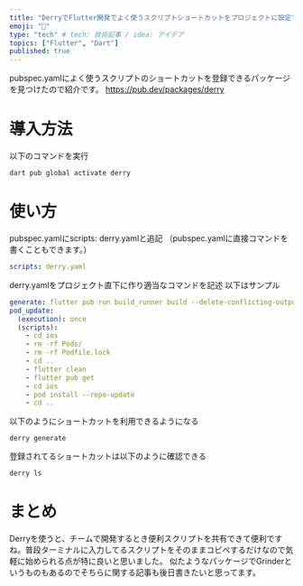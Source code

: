 ```yaml
---
title: "DerryでFlutter開発でよく使うスクリプトショートカットをプロジェクトに設定する"
emoji: "🐙"
type: "tech" # tech: 技術記事 / idea: アイデア
topics: ["Flutter", "Dart"]
published: true
---
```


pubspec.yamlによく使うスクリプトのショートカットを登録できるパッケージを見つけたので紹介です。
https://pub.dev/packages/derry
# 導入方法
以下のコマンドを実行
```
dart pub global activate derry
```

# 使い方
pubspec.yamlにscripts: derry.yamlと追記
（pubspec.yamlに直接コマンドを書くこともできます。）
```yaml:pubspec.yaml
scripts: derry.yaml
```
derry.yamlをプロジェクト直下に作り適当なコマンドを記述
以下はサンプル
```yaml:derry.yaml
generate: flutter pub run build_runner build --delete-conflicting-outputs
pod_update: 
  (execution): once
  (scripts):
    - cd ios
    - rm -rf Pods/
    - rm -rf Podfile.lock
    - cd ..
    - flutter clean
    - flutter pub get
    - cd ios
    - pod install --repo-update
    - cd ..
```

以下のようにショートカットを利用できるようになる
```
derry generate
```

登録されてるショートカットは以下のように確認できる
```
derry ls
```

# まとめ
Derryを使うと、チームで開発するとき便利スクリプトを共有できて便利ですね。普段ターミナルに入力してるスクリプトをそのままコピペするだけなので気軽に始められる点が特に良いと思いました。
似たようなパッケージでGrinderというものもあるのでそちらに関する記事も後日書きたいと思ってます。